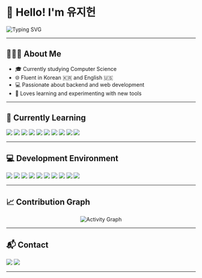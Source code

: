 <h1 align="left">👋 Hello! I'm 유지헌</h1>

<p align="left">
  <img 
  src="https://readme-typing-svg.demolab.com?font=Fira+Code&pause=1000&color=58A6FF&vCenter=true&width=700&lines=A+Korean+developer+who+loves+clean+code.;Keep+learning+and+building+meaningful+things." 
  alt="Typing SVG" />
</p>

---

## 🧑🏻‍🎓 About Me

- 🎓 Currently studying Computer Science  
- 🌐 Fluent in Korean 🇰🇷 and English 🇺🇸  
- 💻 Passionate about backend and web development  
- 🧠 Loves learning and experimenting with new tools  

---

## 🌱 Currently Learning

<p align="left">
  <a href="https://www.python.org"><img src="https://img.shields.io/badge/Python-3776AB?style=for-the-badge&logo=python&logoColor=white"/></a>
  <a href="https://en.cppreference.com/w/"><img src="https://img.shields.io/badge/C-00599C?style=for-the-badge&logo=c&logoColor=white"/></a>
  <a href="https://isocpp.org/"><img src="https://img.shields.io/badge/C++-00599C?style=for-the-badge&logo=c%2B%2B&logoColor=white"/></a>
  <a href="https://learn.microsoft.com/dotnet/csharp/"><img src="https://img.shields.io/badge/C%23-239120?style=for-the-badge&logo=c-sharp&logoColor=white"/></a>
  <a href="https://www.java.com"><img src="https://img.shields.io/badge/Java-ED8B00?style=for-the-badge&logo=openjdk&logoColor=white"/></a>
  <a href="https://spring.io/"><img src="https://img.shields.io/badge/Spring-6DB33F?style=for-the-badge&logo=spring&logoColor=white"/></a>
  <a href="https://www.mysql.com"><img src="https://img.shields.io/badge/MySQL-4479A1?style=for-the-badge&logo=mysql&logoColor=white"/></a>
  <a href="https://mariadb.org"><img src="https://img.shields.io/badge/MariaDB-003545?style=for-the-badge&logo=mariadb&logoColor=white"/></a>
  <a href="https://www.mongodb.com"><img src="https://img.shields.io/badge/MongoDB-47A248?style=for-the-badge&logo=mongodb&logoColor=white"/></a>
  <a href="https://www.oracle.com/database/"><img src="https://img.shields.io/badge/Oracle-F80000?style=for-the-badge&logo=oracle&logoColor=white"/></a>
</p>

---

## 💻 Development Environment

<p align="left">
  <a href="#"><img src="https://img.shields.io/badge/Visual_Studio_2022-5C2D91?style=for-the-badge&logo=visualstudio&logoColor=white"/></a>
  <a href="#"><img src="https://img.shields.io/badge/IntelliJ_IDEA-000000?style=for-the-badge&logo=intellij-idea&logoColor=white"/></a>
  <a href="#"><img src="https://img.shields.io/badge/CLion-000000?style=for-the-badge&logo=clion&logoColor=white"/></a>
  <a href="#"><img src="https://img.shields.io/badge/PyCharm-000000?style=for-the-badge&logo=pycharm&logoColor=white"/></a>
  <a href="#"><img src="https://img.shields.io/badge/Ollama-000000?style=for-the-badge&logo=ollama&logoColor=white"/></a>
  <a href="#"><img src="https://img.shields.io/badge/Google_Colab-F9AB00?style=for-the-badge&logo=googlecolab&logoColor=black"/></a>
  <a href="#"><img src="https://img.shields.io/badge/Android_Studio-3DDC84?style=for-the-badge&logo=android-studio&logoColor=white"/></a>
  <a href="#"><img src="https://img.shields.io/badge/Xcode-007ACC?style=for-the-badge&logo=xcode&logoColor=white"/></a>
  <a href="#"><img src="https://img.shields.io/badge/macOS-000000?style=for-the-badge&logo=apple&logoColor=white"/></a>
  <a href="#"><img src="https://img.shields.io/badge/Windows-0078D6?style=for-the-badge&logo=windows&logoColor=white"/></a>
</p>

---

## 📈 Contribution Graph

<p align="center">
  <img src="https://github-readme-activity-graph.vercel.app/graph?username=uzih05&theme=github-dark" alt="Activity Graph" />
</p>

---

## 📬 Contact

<p align="left">
  <a href="mailto:luv.wlgjs@gmail.com"><img src="https://img.shields.io/badge/Gmail-D14836?style=for-the-badge&logo=gmail&logoColor=white"/></a>
  <a href="https://www.instagram.com/uzi._.h"><img src="https://img.shields.io/badge/Instagram-E4405F?style=for-the-badge&logo=instagram&logoColor=white"/></a>
</p>

---
